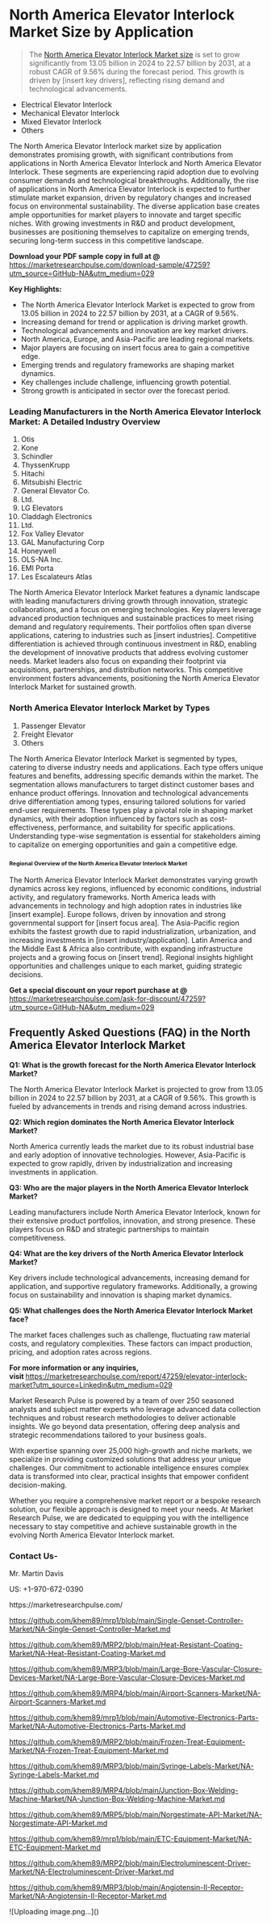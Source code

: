 <h1>North America Elevator Interlock Market&nbsp;Size by Application</h1><blockquote><p>The <a href="https://marketresearchpulse.com/download-sample/47259?utm_source=GitHub-NA&amp;utm_medium=029">North America Elevator Interlock Market size</a> is set to grow significantly from 13.05 billion in 2024 to 22.57 billion by 2031, at a robust CAGR of 9.56% during the forecast period. This growth is driven by [insert key drivers], reflecting rising demand and technological advancements.</p></blockquote><ul><li>Electrical Elevator Interlock<li> Mechanical Elevator Interlock<li> Mixed Elevator Interlock<li> Others</li></ul><p>The North America Elevator Interlock market size by application demonstrates promising growth, with significant contributions from applications in North America Elevator Interlock and North America Elevator Interlock. These segments are experiencing rapid adoption due to evolving consumer demands and technological breakthroughs. Additionally, the rise of applications in North America Elevator Interlock is expected to further stimulate market expansion, driven by regulatory changes and increased focus on environmental sustainability. The diverse application base creates ample opportunities for market players to innovate and target specific niches. With growing investments in R&D and product development, businesses are positioning themselves to capitalize on emerging trends, securing long-term success in this competitive landscape.</p><p><strong>Download your PDF sample copy in full at @ </strong><a href="https://marketresearchpulse.com/download-sample/47259?utm_source=GitHub-NA&amp;utm_medium=029">https://marketresearchpulse.com/download-sample/47259?utm_source=GitHub-NA&amp;utm_medium=029</a></p><p><strong>Key Highlights: </strong></p><ul><li>The North America Elevator Interlock Market is expected to grow from 13.05 billion in 2024 to 22.57 billion by 2031, at a CAGR of 9.56%.</li><li>Increasing demand for trend or application is driving market growth.</li><li>Technological advancements and innovation are key market drivers.</li><li>North America, Europe, and Asia-Pacific are leading regional markets.</li><li>Major players are focusing on insert focus area to gain a competitive edge.</li><li>Emerging trends and regulatory frameworks are shaping market dynamics.</li><li>Key challenges include challenge, influencing growth potential.</li><li>Strong growth is anticipated in sector over the forecast period.</li></ul><h3>Leading Manufacturers in the North America Elevator Interlock Market: A Detailed Industry Overview</h3><ol><li>Otis</li><li>Kone</li><li>Schindler</li><li>ThyssenKrupp</li><li>Hitachi</li><li>Mitsubishi Electric</li><li>General Elevator Co.</li><li>Ltd.</li><li>LG Elevators</li><li>Claddagh Electronics</li><li>Ltd.</li><li>Fox Valley Elevator</li><li>GAL Manufacturing Corp</li><li>Honeywell</li><li>OLS-NA Inc.</li><li>EMI Porta</li><li>Les Escalateurs Atlas</li></ol><div class="flex max-w-full flex-col flex-grow"><div class="min-h-8 text-message flex w-full flex-col items-end gap-2 whitespace-normal break-words [.text-message+&amp;]:mt-5" dir="auto" data-message-author-role="assistant" data-message-id="fd8432e4-4910-450d-b182-61b7bfb0a01f" data-message-model-slug="gpt-4o"><div class="flex w-full flex-col gap-1 empty:hidden first:pt-[3px]"><div class="markdown prose w-full break-words dark:prose-invert light"><p>The North America Elevator Interlock Market features a dynamic landscape with leading manufacturers driving growth through innovation, strategic collaborations, and a focus on emerging technologies. Key players leverage advanced production techniques and sustainable practices to meet rising demand and regulatory requirements. Their portfolios often span diverse applications, catering to industries such as [insert industries]. Competitive differentiation is achieved through continuous investment in R&amp;D, enabling the development of innovative products that address evolving customer needs. Market leaders also focus on expanding their footprint via acquisitions, partnerships, and distribution networks. This competitive environment fosters advancements, positioning the North America Elevator Interlock Market for sustained growth.</p></div></div></div></div><h3>North America Elevator Interlock Market by Types</h3><ol><li>Passenger Elevator<li> Freight Elevator<li> Others</li></ol><div class="flex max-w-full flex-col flex-grow"><div class="min-h-8 text-message flex w-full flex-col items-end gap-2 whitespace-normal break-words [.text-message+&amp;]:mt-5" dir="auto" data-message-author-role="assistant" data-message-id="084470be-0bb7-4664-bddf-5156b4f41249" data-message-model-slug="gpt-4o-mini"><div class="flex w-full flex-col gap-1 empty:hidden first:pt-[3px]"><div class="markdown prose w-full break-words dark:prose-invert light"><p>The North America Elevator Interlock Market is segmented by types, catering to diverse industry needs and applications. Each type offers unique features and benefits, addressing specific demands within the market. The segmentation allows manufacturers to target distinct customer bases and enhance product offerings. Innovation and technological advancements drive differentiation among types, ensuring tailored solutions for varied end-user requirements. These types play a pivotal role in shaping market dynamics, with their adoption influenced by factors such as cost-effectiveness, performance, and suitability for specific applications. Understanding type-wise segmentation is essential for stakeholders aiming to capitalize on emerging opportunities and gain a competitive edge.</p></div></div></div></div><h3><span style="font-size: 11px;">Regional Overview of the North America Elevator Interlock Market</span></h3><div class="flex max-w-full flex-col flex-grow"><div class="min-h-8 text-message flex w-full flex-col items-end gap-2 whitespace-normal break-words [.text-message+&amp;]:mt-5" dir="auto" data-message-author-role="assistant" data-message-id="e9038762-ce64-4e30-91c9-9bd413514231" data-message-model-slug="gpt-4o-mini"><div class="flex w-full flex-col gap-1 empty:hidden first:pt-[3px]"><div class="markdown prose w-full break-words dark:prose-invert light"><p>The North America Elevator Interlock Market demonstrates varying growth dynamics across key regions, influenced by economic conditions, industrial activity, and regulatory frameworks. North America leads with advancements in technology and high adoption rates in industries like [insert example]. Europe follows, driven by innovation and strong governmental support for [insert focus area]. The Asia-Pacific region exhibits the fastest growth due to rapid industrialization, urbanization, and increasing investments in [insert industry/application]. Latin America and the Middle East &amp; Africa also contribute, with expanding infrastructure projects and a growing focus on [insert trend]. Regional insights highlight opportunities and challenges unique to each market, guiding strategic decisions.</p></div></div></div></div><p><strong>Get a special discount on your report purchase at @ </strong><a href="https://marketresearchpulse.com/ask-for-discount/47259?utm_source=GitHub-NA&amp;utm_medium=029">https://marketresearchpulse.com/ask-for-discount/47259?utm_source=GitHub-NA&amp;utm_medium=029</a></p><h2>Frequently Asked Questions (FAQ) in the North America Elevator Interlock Market</h2><p><strong>Q1: What is the growth forecast for the North America Elevator Interlock Market?</strong></p><p>The North America Elevator Interlock Market is projected to grow from 13.05 billion in 2024 to 22.57 billion by 2031, at a CAGR of 9.56%. This growth is fueled by advancements in trends and rising demand across industries.</p><p><strong>Q2: Which region dominates the North America Elevator Interlock Market?</strong></p><p>North America currently leads the market due to its robust industrial base and early adoption of innovative technologies. However, Asia-Pacific is expected to grow rapidly, driven by industrialization and increasing investments in application.</p><p><strong>Q3: Who are the major players in the North America Elevator Interlock Market?</strong></p><p>Leading manufacturers include North America Elevator Interlock, known for their extensive product portfolios, innovation, and strong presence. These players focus on R&amp;D and strategic partnerships to maintain competitiveness.</p><p><strong>Q4: What are the key drivers of the North America Elevator Interlock Market?</strong></p><p>Key drivers include technological advancements, increasing demand for application, and supportive regulatory frameworks. Additionally, a growing focus on sustainability and innovation is shaping market dynamics.</p><p><strong>Q5: What challenges does the North America Elevator Interlock Market face?</strong></p><p>The market faces challenges such as challenge, fluctuating raw material costs, and regulatory complexities. These factors can impact production, pricing, and adoption rates across regions.</p><p><strong>For more information or any inquiries, visit&nbsp;</strong><a href="https://marketresearchpulse.com/report/47259/elevator-interlock-market?utm_source=Linkedin&utm_medium=029">https://marketresearchpulse.com/report/47259/elevator-interlock-market?utm_source=Linkedin&utm_medium=029</a></p><p>Market Research Pulse is powered by a team of over 250 seasoned analysts and subject matter experts who leverage advanced data collection techniques and robust research methodologies to deliver actionable insights. We go beyond data presentation, offering deep analysis and strategic recommendations tailored to your business goals.</p><p>With expertise spanning over 25,000 high-growth and niche markets, we specialize in providing customized solutions that address your unique challenges. Our commitment to actionable intelligence ensures complex data is transformed into clear, practical insights that empower confident decision-making.</p><p>Whether you require a comprehensive market report or a bespoke research solution, our flexible approach is designed to meet your needs. At Market Research Pulse, we are dedicated to equipping you with the intelligence necessary to stay competitive and achieve sustainable growth in the evolving North America Elevator Interlock market.</p><h3><strong>Contact Us-</strong></h3><p>Mr. Martin Davis</p><p>US: +1-970-672-0390</p><p>https://marketresearchpulse.com/</p><p><a href="https://github.com/khem89/mrp1/blob/main/Single-Genset-Controller-Market/NA-Single-Genset-Controller-Market.md">https://github.com/khem89/mrp1/blob/main/Single-Genset-Controller-Market/NA-Single-Genset-Controller-Market.md</a></p><p><a href="https://github.com/khem89/MRP2/blob/main/Heat-Resistant-Coating-Market/NA-Heat-Resistant-Coating-Market.md">https://github.com/khem89/MRP2/blob/main/Heat-Resistant-Coating-Market/NA-Heat-Resistant-Coating-Market.md</a></p><p><a href="https://github.com/khem89/MRP3/blob/main/Large-Bore-Vascular-Closure-Devices-Market/NA-Large-Bore-Vascular-Closure-Devices-Market.md">https://github.com/khem89/MRP3/blob/main/Large-Bore-Vascular-Closure-Devices-Market/NA-Large-Bore-Vascular-Closure-Devices-Market.md</a></p><p><a href="https://github.com/khem89/MRP4/blob/main/Airport-Scanners-Market/NA-Airport-Scanners-Market.md">https://github.com/khem89/MRP4/blob/main/Airport-Scanners-Market/NA-Airport-Scanners-Market.md</a></p><p><a href="https://github.com/khem89/mrp1/blob/main/Automotive-Electronics-Parts-Market/NA-Automotive-Electronics-Parts-Market.md">https://github.com/khem89/mrp1/blob/main/Automotive-Electronics-Parts-Market/NA-Automotive-Electronics-Parts-Market.md</a></p><p><a href="https://github.com/khem89/MRP2/blob/main/Frozen-Treat-Equipment-Market/NA-Frozen-Treat-Equipment-Market.md">https://github.com/khem89/MRP2/blob/main/Frozen-Treat-Equipment-Market/NA-Frozen-Treat-Equipment-Market.md</a></p><p><a href="https://github.com/khem89/MRP3/blob/main/Syringe-Labels-Market/NA-Syringe-Labels-Market.md">https://github.com/khem89/MRP3/blob/main/Syringe-Labels-Market/NA-Syringe-Labels-Market.md</a></p><p><a href="https://github.com/khem89/MRP4/blob/main/Junction-Box-Welding-Machine-Market/NA-Junction-Box-Welding-Machine-Market.md">https://github.com/khem89/MRP4/blob/main/Junction-Box-Welding-Machine-Market/NA-Junction-Box-Welding-Machine-Market.md</a></p><p><a href="https://github.com/khem89/MRP5/blob/main/Norgestimate-API-Market/NA-Norgestimate-API-Market.md">https://github.com/khem89/MRP5/blob/main/Norgestimate-API-Market/NA-Norgestimate-API-Market.md</a></p><p><a href="https://github.com/khem89/mrp1/blob/main/ETC-Equipment-Market/NA-ETC-Equipment-Market.md">https://github.com/khem89/mrp1/blob/main/ETC-Equipment-Market/NA-ETC-Equipment-Market.md</a></p><p><a href="https://github.com/khem89/MRP2/blob/main/Electroluminescent-Driver-Market/NA-Electroluminescent-Driver-Market.md">https://github.com/khem89/MRP2/blob/main/Electroluminescent-Driver-Market/NA-Electroluminescent-Driver-Market.md</a></p><p><a href="https://github.com/khem89/MRP3/blob/main/Angiotensin-II-Receptor-Market/NA-Angiotensin-II-Receptor-Market.md">https://github.com/khem89/MRP3/blob/main/Angiotensin-II-Receptor-Market/NA-Angiotensin-II-Receptor-Market.md</a></p>
![Uploading image.png…]()
